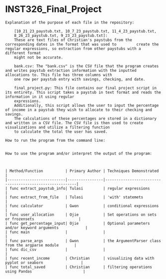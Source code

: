 # INST326_Final_Project

    Explanation of the purpose of each file in the repository:
       
        [10_21_23_paystub.txt, 10_7_23_paystub.txt, 11_4_23_paystub.txt,
        8_26_23_paystub.txt, 9_23_23_paystub.txt]: 
        These are text files of Christian's paystubs from the corresponding dates in the format that was used to         create the regular expressions, so extraction from other paystubs with a different format           
        might not be accurate.

        bank.csv: The "bank.csv" is the CSV file that the program creates and writes paystub extraction information with the inputted allocations to. This file has three columns with
        one row per paystub entry with savings, checking, and date. 
        
        final_project.py: This file contains our final project script in its entirety. This script takes a paystub in text format and reads the information in it using regular 
        expressions. 
        Additionally, this script allows the user to input the percentage of income in a paystub they wish to allocate to their checking and savings. 
        The calculations of these percentages are stored in a dictionary and written in a CSV file. The CSV file is then used to create visualizations and utilize a filtering function 
        to calculate the total the user has saved. 
    
    How to run the program from the command line:
    
    
    How to use the program and/or interpret the output of the program: 
    
    

    | Method/Function          | Primary Author | Techniques Demonstrated                                 |
    |--------------------------|----------------|---------------------------------------------------------|
    | func extract_paystub_info| Tulasi         | regular expressions                                     |
    | func extract_from_file   | Tulasi         | 'with' statemets                                        |
    | func calculator          | Gwon           | conditional expressions                                 |
    | func user_allocation     | Ojie           | Set operations on sets or frozensets                    |
    | func get_percentage_input| Ojie           | Optional parameters and/or keyword arguments            |
    | func main                |                |                                                         |
    | func parse_args          | Gwon           | the ArgumentParser class from the argparse module       |
    | func dic_csv             |                |                                                         |
    | func recent_income       | Christian      | visualizing data with pyplot or seaborn                 |
    | func total_saved         | Christian      | filtering operations using Pandas                       |

